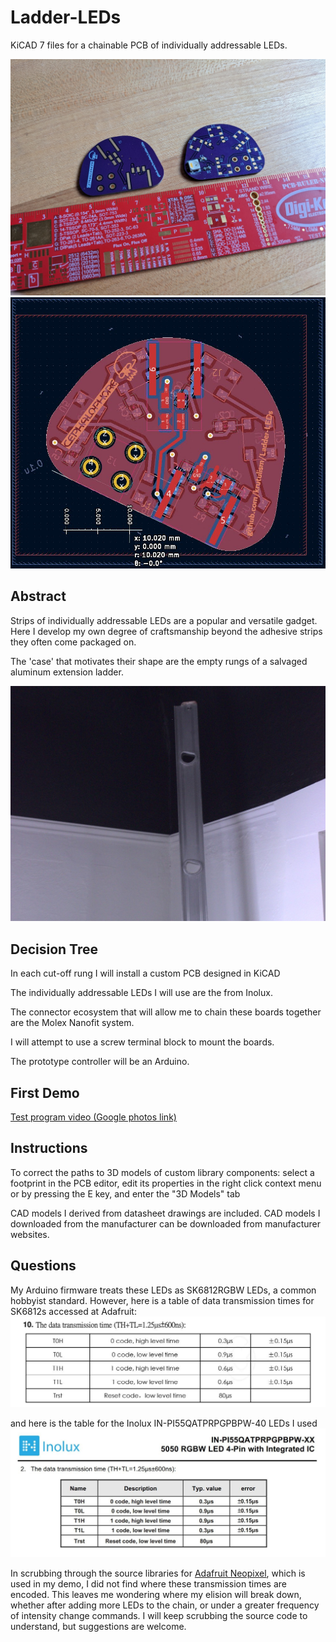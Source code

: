 # Ladder-LEDs
KiCAD 7 files for a chainable PCB of individually addressable LEDs.

![Empty board back and test board front](./images/empty-board-and-test-board.jpg)
![PCB Layout from KiCAD](./images/board-pcb-cropped.jpg)

## Abstract
Strips of individually addressable LEDs are a popular and versatile gadget. Here I develop my own degree of craftsmanship beyond the adhesive strips they often come packaged on.

The 'case' that motivates their shape are the empty rungs of a salvaged aluminum extension ladder.

![Scrapped aluminum ladder with D-shaped rungs](./images/ladder_beam.jpg)


## Decision Tree
In each cut-off rung I will install a custom PCB designed in KiCAD

The individually addressable LEDs I will use are the from Inolux.

The connector ecosystem that will allow me to chain these boards together are the Molex Nanofit system.

I will attempt to use a screw terminal block to mount the boards.

The prototype controller will be an Arduino.

## First Demo
[Test program video (Google photos link)](https://photos.app.goo.gl/88sZqstjhHEQxjQ36)

## Instructions
To correct the paths to 3D models of custom library components: select a footprint in the PCB editor, edit its properties in the right click context menu or by pressing the E key, and enter the "3D Models" tab

CAD models I derived from datasheet drawings are included. CAD models I downloaded from the manufacturer can be downloaded from manufacturer websites.

## Questions
My Arduino firmware treats these LEDs as SK6812RGBW LEDs, a common hobbyist standard. However, here is a table of data transmission times for SK6812s accessed at Adafruit:
![Data transmission times for SK6812](./images/dongguang-opsco-datatranstime-table.jpg)

and here is the table for the Inolux IN-PI55QATPRPGPBPW-40 LEDs I used
![Data transmission times for Inolux IN-PI...](./images/inolux-datatranstime-table.jpg)

In scrubbing through the source libraries for [Adafruit Neopixel](https://github.com/adafruit/Adafruit_NeoPixel), which is used in my demo, I did not find where these transmission times are encoded. This leaves me wondering where my elision will break down, whether after adding more LEDs to the chain, or under a greater frequency of intensity change commands. I will keep scrubbing the source code to understand, but suggestions are welcome.

